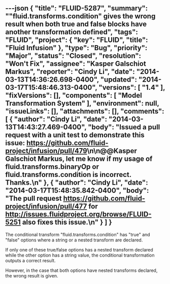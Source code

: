 ---json
{
  "title": "FLUID-5287",
  "summary": "\"fluid.transforms.condition\" gives the wrong result when both true and false blocks have another transformation defined",
  "tags": "FLUID",
  "project": {
    "key": "FLUID",
    "title": "Fluid Infusion"
  },
  "type": "Bug",
  "priority": "Major",
  "status": "Closed",
  "resolution": "Won't Fix",
  "assignee": "Kasper Galschiot Markus",
  "reporter": "Cindy Li",
  "date": "2014-03-13T14:36:26.698-0400",
  "updated": "2014-03-17T15:48:46.313-0400",
  "versions": [
    "1.4"
  ],
  "fixVersions": [],
  "components": [
    "Model Transformation System"
  ],
  "environment": null,
  "issueLinks": [],
  "attachments": [],
  "comments": [
    {
      "author": "Cindy Li",
      "date": "2014-03-13T14:43:27.469-0400",
      "body": "Issued a pull request with a unit test to demonstrate this issue: <https://github.com/fluid-project/infusion/pull/479>\n\n@@Kasper Galschiot Markus, let me know if my usage of fluid.transforms.binaryOp or fluid.transforms.condition is incorrect. Thanks.\n"
    },
    {
      "author": "Cindy Li",
      "date": "2014-03-17T15:48:35.842-0400",
      "body": "The pull request <https://github.com/fluid-project/infusion/pull/477> for <http://issues.fluidproject.org/browse/FLUID-5251> also fixes this issue.\n"
    }
  ]
}
---
The conditional transform "fluid.transforms.condition" has "true" and "false" options where a string or a nested transform are declared.

If only one of these true/false options has a nested transform declared while the other option has a string value, the conditional transformation outputs a correct result.

However, in the case that both options have nested transforms declared, the wrong result is given.

        
